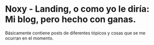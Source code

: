# Noxy - Landing, o como yo le diría: Mi blog, pero hecho con ganas.

Básicamente contiene posts de diferentes tópicos y cosas que se me ocurran en el momento. 